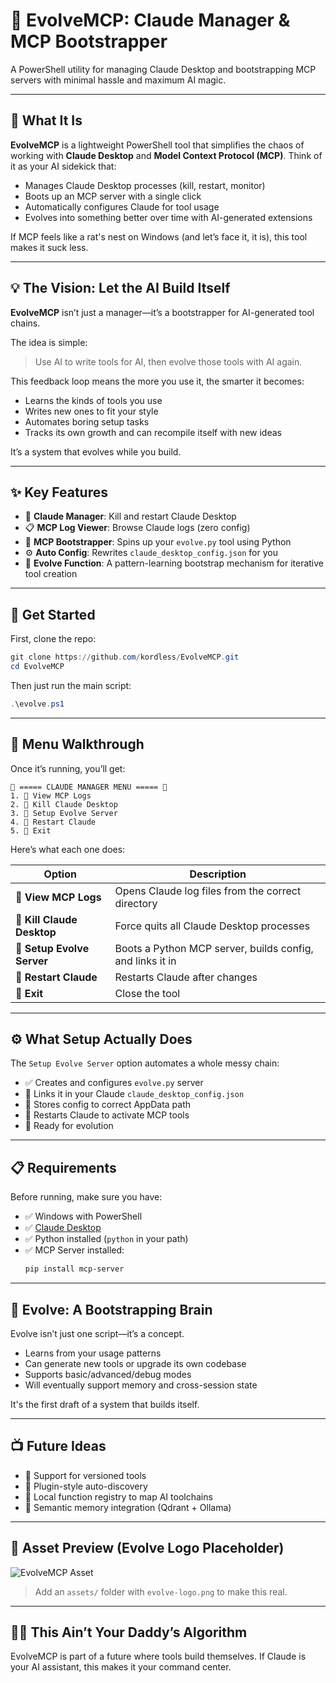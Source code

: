 # 🧠 EvolveMCP: Claude Manager & MCP Bootstrapper

A PowerShell utility for managing Claude Desktop and bootstrapping MCP servers with minimal hassle and maximum AI magic.

---

## 🌟 What It Is

**EvolveMCP** is a lightweight PowerShell tool that simplifies the chaos of working with **Claude Desktop** and **Model Context Protocol (MCP)**. Think of it as your AI sidekick that:

- Manages Claude Desktop processes (kill, restart, monitor)
- Boots up an MCP server with a single click
- Automatically configures Claude for tool usage
- Evolves into something better over time with AI-generated extensions

If MCP feels like a rat's nest on Windows (and let’s face it, it is), this tool makes it suck less.

---

## 💡 The Vision: Let the AI Build Itself

**EvolveMCP** isn’t just a manager—it’s a bootstrapper for AI-generated tool chains.

The idea is simple:

> Use AI to write tools for AI, then evolve those tools with AI again.

This feedback loop means the more you use it, the smarter it becomes:

- Learns the kinds of tools you use
- Writes new ones to fit your style
- Automates boring setup tasks
- Tracks its own growth and can recompile itself with new ideas

It’s a system that evolves while you build.

---

## ✨ Key Features

- 🔄 **Claude Manager**: Kill and restart Claude Desktop
- 📋 **MCP Log Viewer**: Browse Claude logs (zero config)
- 🚀 **MCP Bootstrapper**: Spins up your `evolve.py` tool using Python
- ⚙️ **Auto Config**: Rewrites `claude_desktop_config.json` for you
- 🧠 **Evolve Function**: A pattern-learning bootstrap mechanism for iterative tool creation

---

## 🚀 Get Started

First, clone the repo:

```powershell
git clone https://github.com/kordless/EvolveMCP.git
cd EvolveMCP
```

Then just run the main script:

```powershell
.\evolve.ps1
```

---

## 🧰 Menu Walkthrough

Once it’s running, you’ll get:

```
🧰 ===== CLAUDE MANAGER MENU ===== 🧰
1. 📜 View MCP Logs
2. 💪 Kill Claude Desktop
3. 🚀 Setup Evolve Server
4. 🔄 Restart Claude
5. 🚪 Exit
```

Here’s what each one does:

| Option | Description |
|--------|-------------|
| **📜 View MCP Logs** | Opens Claude log files from the correct directory |
| **💪 Kill Claude Desktop** | Force quits all Claude Desktop processes |
| **🚀 Setup Evolve Server** | Boots a Python MCP server, builds config, and links it in |
| **🔄 Restart Claude** | Restarts Claude after changes |
| **🚪 Exit** | Close the tool |

---

## ⚙️ What Setup Actually Does

The `Setup Evolve Server` option automates a whole messy chain:

- ✅ Creates and configures `evolve.py` server
- 🔗 Links it in your Claude `claude_desktop_config.json`
- 💾 Stores config to correct AppData path
- 🔄 Restarts Claude to activate MCP tools
- 🧪 Ready for evolution

---

## 📋 Requirements

Before running, make sure you have:

- ✅ Windows with PowerShell
- ✅ [Claude Desktop](https://www.anthropic.com/index/claude-desktop)
- ✅ Python installed (`python` in your path)
- ✅ MCP Server installed:
  ```bash
  pip install mcp-server
  ```

---

## 🧠 Evolve: A Bootstrapping Brain

Evolve isn’t just one script—it’s a concept.

- Learns from your usage patterns
- Can generate new tools or upgrade its own codebase
- Supports basic/advanced/debug modes
- Will eventually support memory and cross-session state

It's the first draft of a system that builds itself.

---

## 📺 Future Ideas

- 🧬 Support for versioned tools
- 📂 Plugin-style auto-discovery
- 🔗 Local function registry to map AI toolchains
- 🧠 Semantic memory integration (Qdrant + Ollama)

---

## 💼 Asset Preview (Evolve Logo Placeholder)

![EvolveMCP Asset](https://raw.githubusercontent.com/kordless/EvolveMCP/main/assets/evolve-logo.png)

> Add an `assets/` folder with `evolve-logo.png` to make this real.

---

## 🏴‍☠️ This Ain’t Your Daddy’s Algorithm

EvolveMCP is part of a future where tools build themselves. If Claude is your AI assistant, this makes it your command center.

